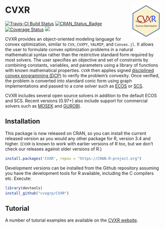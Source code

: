
<!-- README.md is generated from the source: README.Rmd -->

# CVXR <img src="man/figures/logo.png" width = "90" align="right" />

[![Travis-CI Build
Status](https://travis-ci.org/cvxgrp/CVXR.svg?branch=master)](https://travis-ci.org/cvxgrp/CVXR)
[![CRAN\_Status\_Badge](https://www.r-pkg.org/badges/version/CVXR)](https://cran.r-project.org/package=CVXR)
[![Coverage
Status](https://img.shields.io/codecov/c/github/cvxgrp/CVXR/master.svg)](https://codecov.io/github/cvxgrp/CVXR?branch=master)
[![](https://cranlogs.r-pkg.org/badges/CVXR)](https://CRAN.R-project.org/package=CVXR)

CVXR provides an object-oriented modeling language for convex
optimization, similar to `CVX`, `CVXPY`, `YALMIP`, and `Convex.jl`. It
allows the user to formulate convex optimization problems in a natural
mathematical syntax rather than the restrictive standard form required
by most solvers. The user specifies an objective and set of constraints
by combining constants, variables, and parameters using a library of
functions with known mathematical properties. `CVXR` then applies signed
[disciplined convex programming
(DCP)](https://web.stanford.edu/~boyd/papers/pdf/disc_cvx_prog.pdf) to
verify the problem’s convexity. Once verified, the problem is converted
into standard conic form using graph implementations and passed to a
cone solver such as [ECOS](https://github.com/embotech/ecos) or
[SCS](https://github.com/cvxgrp/scs).

CVXR includes several open source solvers in addition to the default
ECOS and SCS. Recent versions (0.97+) also include support for
commercial solvers such as [MOSEK](https://www.mosek.com) and
[GUROBI](https://www.gurobi.com).

## Installation

This package is now released on CRAN, so you can install the current
released version as you would any other package for R, version 3.4 and
higher. (`CVXR` is known to work with earlier versions of R too, but we
don’t check our releases against older versions of R.)

``` r
install.packages('CVXR', repos = "https://CRAN.R-project.org")
```

Development versions can be installed from the Github repository
assuming you have the development tools for R available, including the C
compilers etc. Execute:

``` r
library(devtools)
install_github("cvxgrp/CVXR")
```

## Tutorial

A number of tutorial examples are available on the [CVXR
website](https://cvxr.rbind.io).
